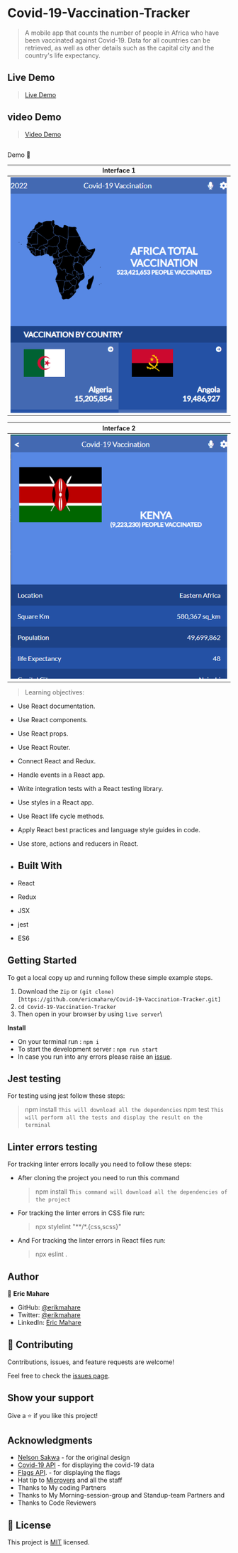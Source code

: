 # Covid-19-Vaccination-Tracker

> A mobile app that counts the number of people in Africa who have been vaccinated against Covid-19. Data for all countries can be retrieved, as well as other details such as the capital city and the country's life expectancy.

## Live Demo

> [Live Demo](https://covid-19-vaccination-tracker-2022.netlify.app/)

## video Demo

> [Video Demo](https://www.loom.com/share/7bef62edcef14264877a3f831dc3ab6d)


> <h2 align="center">
  Demo 📝
</h2>

|                                                       **Interface 1**                                                       |
| :-------------------------------------------------------------------------------------------------------------------------: |
| ![screenshot](images/home.PNG)

|                                                       **Interface 2**                                                       |
| :-------------------------------------------------------------------------------------------------------------------------: |
|  ![screenshot](images/country.PNG)
> Learning objectives: 

- Use React documentation.
- Use React components.
- Use React props.
- Use React Router.
- Connect React and Redux.
- Handle events in a React app.
- Write integration tests with a React testing library.
- Use styles in a React app.
- Use React life cycle methods.
- Apply React best practices and language style guides in code.
- Use store, actions and reducers in React.


- ## Built With

- React
- Redux
- JSX
- jest 
- ES6 

## Getting Started

To get a local copy up and running follow these simple example steps.
1. Download the `Zip` or `(git clone)[https://github.com/ericmahare/Covid-19-Vaccination-Tracker.git]`
2. `cd Covid-19-Vaccination-Tracker`
3. Then open in your browser by using `live server`\

**Install**

- On your terminal run : `npm i`
- To start the development server : `npm run start`
- In case you run into any errors please raise an [issue](https://github.com/ericmahare/Covid-19-Vaccination-Tracker/issues).

## Jest testing
For testing using jest follow these steps:
  > npm install
  `This will download all the dependencies`
  > npm test 
  `This will perform all the tests and display the result on the terminal`

## Linter errors testing
For tracking linter errors locally you need to follow these steps:

- After cloning the project you need to run this command
  > npm install
   `This command will download all the dependencies of the project`

- For tracking the linter errors in CSS file run:
  > npx stylelint "**/*.{css,scss}"

- And For tracking the linter errors in React files run:
  > npx eslint .


## Author

👤 **Eric Mahare**

- GitHub: [@erikmahare](https://github.com/ericmahare) 
- Twitter: [@erikmahare](https://twitter.com/erikmahare) 
- LinkedIn: [Eric Mahare](https://www.linkedin.com/in/eric-mahare-358944183/) 
## 🤝 Contributing

Contributions, issues, and feature requests are welcome!

Feel free to check the [issues page](../../issues/).

## Show your support

Give a ⭐️ if you like this project!

## Acknowledgments
- [Nelson Sakwa](https://www.behance.net/sakwadesignstudio) - for the original design
- [Covid-19 API](https://mmediagroup.fr/covid-19) - for displaying the covid-19 data
- [Flags API](https://countryflagsapi.com/). - for displaying the flags
- Hat tip to [Microvers](www.microverse.org)  and all the staff
- Thanks to My coding Partners 
- Thanks to My Morning-session-group and Standup-team Partners and
- Thanks to Code Reviewers

## 📝 License

This project is [MIT](./MIT.md) licensed.
                                                                                                                                 

